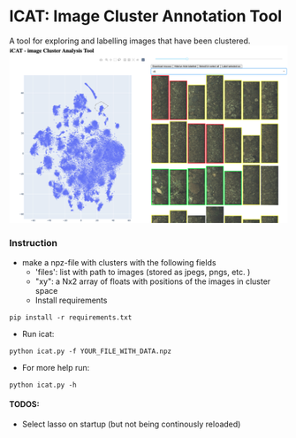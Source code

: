# ICAT: Image Cluster Annotation Tool
A tool for exploring and labelling images that have been clustered.
<img src="res/icat.png">


### Instruction
- make a npz-file with clusters with the following fields
  - 'files': list with path to images (stored as jpegs, pngs, etc. )
  - "xy": a Nx2 array of floats with positions of the images in cluster space
  - Install requirements
```
pip install -r requirements.txt
```
- Run icat:
```
python icat.py -f YOUR_FILE_WITH_DATA.npz
```

- For more help run:
```
python icat.py -h
```

#### TODOS:
- Select lasso on startup (but not being continously reloaded)
